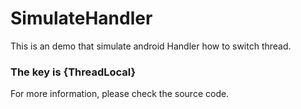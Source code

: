 SimulateHandler
===============

This is an demo that simulate android Handler how to switch thread.


### The key is {ThreadLocal}

For more information, please check the source code.